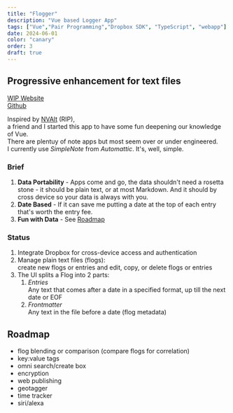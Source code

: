 ```yaml
---
title: "Flogger"
description: "Vue based Logger App"
tags: ["Vue","Pair Programming","Dropbox SDK", "TypeScript", "webapp"]
date: 2024-06-01
color: "canary"
order: 3
draft: true
---
```


## Progressive enhancement for text files

[WIP Website](https://flogger.vercel.app)   
[Github](https://github.com/alvarix/FLogger)

Inspired by [NVAlt](https://brettterpstra.com/projects/nvalt/) (RIP),  
a friend and I started this app to have some fun deepening our knowledge of Vue.  
There are plentuy of note apps but most seem over or under engineered.  
I currently use *SimpleNote* from *Automattic*. 
It's, well, simple. 

### Brief
1. **Data Portability** - Apps come and go, the data shouldn't need a rosetta stone - it should be plain text, or at most Markdown. And it should by cross device so your data is always with you.
2. **Date Based** - If it can save me putting a date at the top of each entry that's worth the entry fee.
3. **Fun with Data** - See [Roadmap](#roadmap)


### Status

1. Integrate Dropbox for cross-device access and authentication
2. Manage plain text files (flogs):  
create new flogs or entries and edit, copy, or delete flogs or entries
3. The UI splits a Flog into 2 parts:
    1. *Entries*  
  Any text that comes after a date in a specified format, up till the next date or EOF
    2. *Frontmatter*  
  Any text in the file before a date (flog metadata)

## Roadmap
- flog blending or comparison (compare flogs for correlation)
- key:value tags
- omni search/create box
- encryption
- web publishing
- geotagger
- time tracker
- siri/alexa


